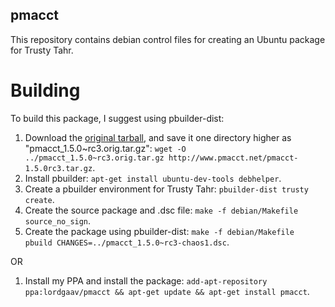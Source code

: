 pmacct
------

This repository contains debian control files for creating an Ubuntu package for Trusty Tahr.

Building
========

To build this package, I suggest using pbuilder-dist:

1. Download the [original tarball], and save it one directory higher as "pmacct_1.5.0~rc3.orig.tar.gz": `wget -O ../pmacct_1.5.0~rc3.orig.tar.gz http://www.pmacct.net/pmacct-1.5.0rc3.tar.gz`.
2. Install pbuilder: `apt-get install ubuntu-dev-tools debhelper`.
3. Create a pbuilder environment for Trusty Tahr: `pbuilder-dist trusty create`.
4. Create the source package and .dsc file: `make -f debian/Makefile source_no_sign`.
5. Create the package using pbuilder-dist:  `make -f debian/Makefile pbuild CHANGES=../pmacct_1.5.0~rc3-chaos1.dsc`.

OR

1. Install my PPA and install the package: `add-apt-repository ppa:lordgaav/pmacct && apt-get update && apt-get install pmacct`.

[original tarball]: http://www.pmacct.net/pmacct-1.5.0rc3.tar.gz
